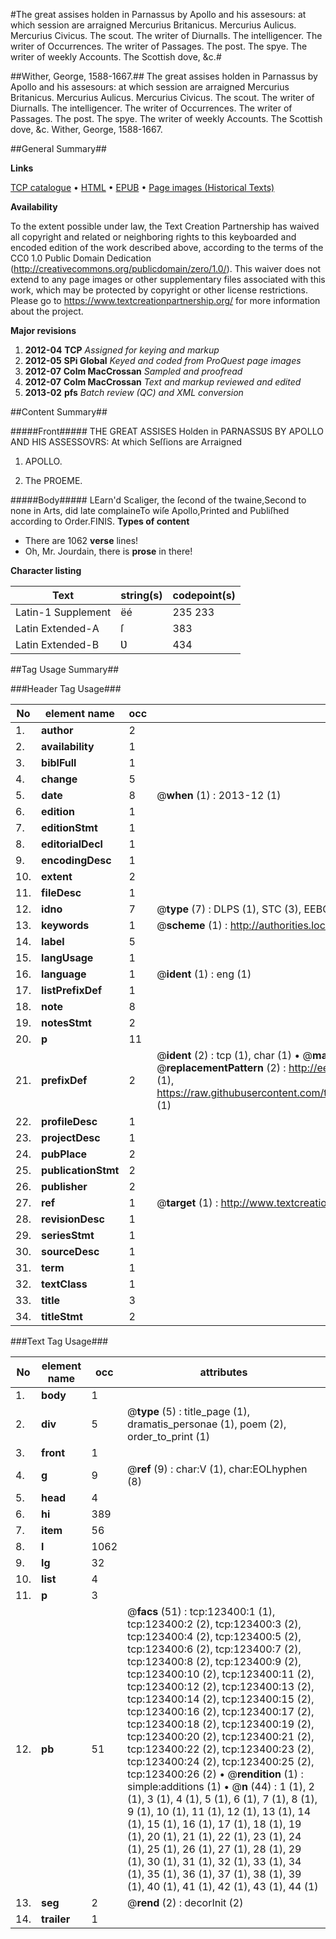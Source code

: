 #The great assises holden in Parnassus by Apollo and his assesours: at which session are arraigned Mercurius Britanicus. Mercurius Aulicus. Mercurius Civicus. The scout. The writer of Diurnalls. The intelligencer. The writer of Occurrences. The writer of Passages. The post. The spye. The writer of weekly Accounts. The Scottish dove, &c.#

##Wither, George, 1588-1667.##
The great assises holden in Parnassus by Apollo and his assesours: at which session are arraigned Mercurius Britanicus. Mercurius Aulicus. Mercurius Civicus. The scout. The writer of Diurnalls. The intelligencer. The writer of Occurrences. The writer of Passages. The post. The spye. The writer of weekly Accounts. The Scottish dove, &c.
Wither, George, 1588-1667.

##General Summary##

**Links**

[TCP catalogue](http://www.ota.ox.ac.uk/tcp/)  • 
[HTML](http://tei.it.ox.ac.uk/tcp/Texts-HTML/free/A96/A96750.html)  • 
[EPUB](http://tei.it.ox.ac.uk/tcp/Texts-EPUB/free/A96/A96750.epub) • 
[Page images (Historical Texts)](https://historicaltexts.jisc.ac.uk/eebo-99871002e)

**Availability**

To the extent possible under law, the Text Creation Partnership has waived all copyright and related or neighboring rights to this keyboarded and encoded edition of the work described above, according to the terms of the CC0 1.0 Public Domain Dedication (http://creativecommons.org/publicdomain/zero/1.0/). This waiver does not extend to any page images or other supplementary files associated with this work, which may be protected by copyright or other license restrictions. Please go to https://www.textcreationpartnership.org/ for more information about the project.

**Major revisions**

1. __2012-04__ __TCP__ *Assigned for keying and markup*
1. __2012-05__ __SPi Global__ *Keyed and coded from ProQuest page images*
1. __2012-07__ __Colm MacCrossan__ *Sampled and proofread*
1. __2012-07__ __Colm MacCrossan__ *Text and markup reviewed and edited*
1. __2013-02__ __pfs__ *Batch review (QC) and XML conversion*

##Content Summary##

#####Front#####
THE GREAT ASSISES Holden in PARNASSƲS BY APOLLO AND HIS ASSESSOVRS: At which Seſſions are Arraigned

1. APOLLO.

1. The PROEME.

#####Body#####
LEarn'd Scaliger, the ſecond of the twaine,Second to none in Arts, did late complaineTo wiſe Apollo,Printed and Publiſhed according to Order.FINIS.
**Types of content**

  * There are 1062 **verse** lines!
  * Oh, Mr. Jourdain, there is **prose** in there!

**Character listing**


|Text|string(s)|codepoint(s)|
|---|---|---|
|Latin-1 Supplement|ëé|235 233|
|Latin Extended-A|ſ|383|
|Latin Extended-B|Ʋ|434|

##Tag Usage Summary##

###Header Tag Usage###

|No|element name|occ|attributes|
|---|---|---|---|
|1.|__author__|2||
|2.|__availability__|1||
|3.|__biblFull__|1||
|4.|__change__|5||
|5.|__date__|8| @__when__ (1) : 2013-12 (1)|
|6.|__edition__|1||
|7.|__editionStmt__|1||
|8.|__editorialDecl__|1||
|9.|__encodingDesc__|1||
|10.|__extent__|2||
|11.|__fileDesc__|1||
|12.|__idno__|7| @__type__ (7) : DLPS (1), STC (3), EEBO-CITATION (1), PROQUEST (1), VID (1)|
|13.|__keywords__|1| @__scheme__ (1) : http://authorities.loc.gov/ (1)|
|14.|__label__|5||
|15.|__langUsage__|1||
|16.|__language__|1| @__ident__ (1) : eng (1)|
|17.|__listPrefixDef__|1||
|18.|__note__|8||
|19.|__notesStmt__|2||
|20.|__p__|11||
|21.|__prefixDef__|2| @__ident__ (2) : tcp (1), char (1)  •  @__matchPattern__ (2) : ([0-9\-]+):([0-9IVX]+) (1), (.+) (1)  •  @__replacementPattern__ (2) : http://eebo.chadwyck.com/downloadtiff?vid=$1&page=$2 (1), https://raw.githubusercontent.com/textcreationpartnership/Texts/master/tcpchars.xml#$1 (1)|
|22.|__profileDesc__|1||
|23.|__projectDesc__|1||
|24.|__pubPlace__|2||
|25.|__publicationStmt__|2||
|26.|__publisher__|2||
|27.|__ref__|1| @__target__ (1) : http://www.textcreationpartnership.org/docs/. (1)|
|28.|__revisionDesc__|1||
|29.|__seriesStmt__|1||
|30.|__sourceDesc__|1||
|31.|__term__|1||
|32.|__textClass__|1||
|33.|__title__|3||
|34.|__titleStmt__|2||


###Text Tag Usage###

|No|element name|occ|attributes|
|---|---|---|---|
|1.|__body__|1||
|2.|__div__|5| @__type__ (5) : title_page (1), dramatis_personae (1), poem (2), order_to_print (1)|
|3.|__front__|1||
|4.|__g__|9| @__ref__ (9) : char:V (1), char:EOLhyphen (8)|
|5.|__head__|4||
|6.|__hi__|389||
|7.|__item__|56||
|8.|__l__|1062||
|9.|__lg__|32||
|10.|__list__|4||
|11.|__p__|3||
|12.|__pb__|51| @__facs__ (51) : tcp:123400:1 (1), tcp:123400:2 (2), tcp:123400:3 (2), tcp:123400:4 (2), tcp:123400:5 (2), tcp:123400:6 (2), tcp:123400:7 (2), tcp:123400:8 (2), tcp:123400:9 (2), tcp:123400:10 (2), tcp:123400:11 (2), tcp:123400:12 (2), tcp:123400:13 (2), tcp:123400:14 (2), tcp:123400:15 (2), tcp:123400:16 (2), tcp:123400:17 (2), tcp:123400:18 (2), tcp:123400:19 (2), tcp:123400:20 (2), tcp:123400:21 (2), tcp:123400:22 (2), tcp:123400:23 (2), tcp:123400:24 (2), tcp:123400:25 (2), tcp:123400:26 (2)  •  @__rendition__ (1) : simple:additions (1)  •  @__n__ (44) : 1 (1), 2 (1), 3 (1), 4 (1), 5 (1), 6 (1), 7 (1), 8 (1), 9 (1), 10 (1), 11 (1), 12 (1), 13 (1), 14 (1), 15 (1), 16 (1), 17 (1), 18 (1), 19 (1), 20 (1), 21 (1), 22 (1), 23 (1), 24 (1), 25 (1), 26 (1), 27 (1), 28 (1), 29 (1), 30 (1), 31 (1), 32 (1), 33 (1), 34 (1), 35 (1), 36 (1), 37 (1), 38 (1), 39 (1), 40 (1), 41 (1), 42 (1), 43 (1), 44 (1)|
|13.|__seg__|2| @__rend__ (2) : decorInit (2)|
|14.|__trailer__|1||
